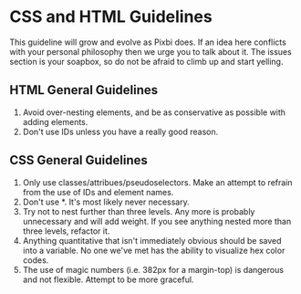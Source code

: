 # CSS and HTML Guidelines

This guideline will grow and evolve as Pixbi does. If an idea here conflicts with your personal philosophy then we urge you to talk about it. The issues section is your soapbox, so do not be afraid to climb up and start yelling.

## HTML General Guidelines

1. Avoid over-nesting elements, and be as conservative as possible with adding elements.
2. Don't use IDs unless you have a really good reason.

## CSS General Guidelines

1. Only use classes/attribues/pseudoselectors. Make an attempt to refrain from the use of IDs and element names.
2. Don't use *. It's most likely never necessary.
3. Try not to nest further than three levels. Any more is probably unnecessary and will add weight. If you see anything nested more than three levels, refactor it.
5. Anything quantitative that isn't immediately obvious should be saved into a variable. No one we've met has the ability to visualize hex color codes.
6. The use of magic numbers (i.e. 382px for a margin-top) is dangerous and not flexible. Attempt to be more graceful.
